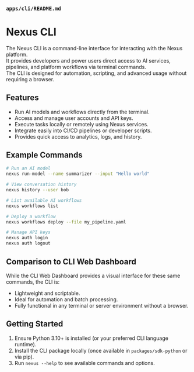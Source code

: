 ### **`apps/cli/README.md`**

# Nexus CLI

The Nexus CLI is a command-line interface for interacting with the Nexus platform.  
It provides developers and power users direct access to AI services, pipelines, and platform workflows via terminal commands.  
The CLI is designed for automation, scripting, and advanced usage without requiring a browser.

## Features

- Run AI models and workflows directly from the terminal.
- Access and manage user accounts and API keys.
- Execute tasks locally or remotely using Nexus services.
- Integrate easily into CI/CD pipelines or developer scripts.
- Provides quick access to analytics, logs, and history.

## Example Commands

```bash
# Run an AI model
nexus run-model --name summarizer --input "Hello world"

# View conversation history
nexus history --user bob

# List available AI workflows
nexus workflows list

# Deploy a workflow
nexus workflows deploy --file my_pipeline.yaml

# Manage API keys
nexus auth login
nexus auth logout
````

## Comparison to CLI Web Dashboard

While the CLI Web Dashboard provides a visual interface for these same commands, the CLI is:

* Lightweight and scriptable.
* Ideal for automation and batch processing.
* Fully functional in any terminal or server environment without a browser.

## Getting Started

1. Ensure Python 3.10+ is installed (or your preferred CLI language runtime).
2. Install the CLI package locally (once available in `packages/sdk-python` or via pip).
3. Run `nexus --help` to see available commands and options.